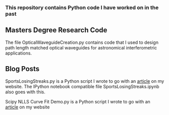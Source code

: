 ### This repository contains Python code I have worked on in the past ###

## Masters Degree Research Code
The file OpticalWaveguideCreation.py contains code that I used to design path length matched optical waveguides for astronomical interferometric applications.

## Blog Posts ##


SportsLosingStreaks.py is a Python script I wrote to go with an [article](https://nedcharles.com/data%20science/Sports_Losing_Streaks.html) on my website. The IPython notebook compatible file SportsLosingStreaks.ipynb also goes with this.

Scipy NLLS Curve Fit Demo.py is a Python script I wrote to go with an [article](https://nedcharles.com/regression/Nonlinear_Least_Squares_Regression_For_Python.html) on my website
